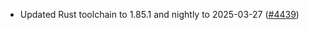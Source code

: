 - Updated Rust toolchain to 1.85.1 and nightly to 2025-03-27
  ([\#4439](https://github.com/anoma/namada/pull/4439))